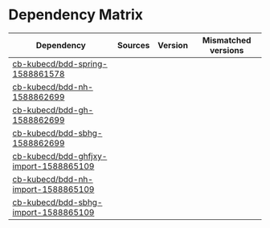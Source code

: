 # Dependency Matrix

Dependency | Sources | Version | Mismatched versions
---------- | ------- | ------- | -------------------
[cb-kubecd/bdd-spring-1588861578](https://github.com/cb-kubecd/bdd-spring-1588861578.git) |  | []() | 
[cb-kubecd/bdd-nh-1588862699](https://github.com/cb-kubecd/bdd-nh-1588862699.git) |  | []() | 
[cb-kubecd/bdd-gh-1588862699](https://github.com/cb-kubecd/bdd-gh-1588862699.git) |  | []() | 
[cb-kubecd/bdd-sbhg-1588862699](https://github.com/cb-kubecd/bdd-sbhg-1588862699.git) |  | []() | 
[cb-kubecd/bdd-ghfjxy-import-1588865109](https://github.com/cb-kubecd/bdd-ghfjxy-import-1588865109.git) |  | []() | 
[cb-kubecd/bdd-nh-import-1588865109](https://github.com/cb-kubecd/bdd-nh-import-1588865109.git) |  | []() | 
[cb-kubecd/bdd-sbhg-import-1588865109](https://github.com/cb-kubecd/bdd-sbhg-import-1588865109.git) |  | []() | 
